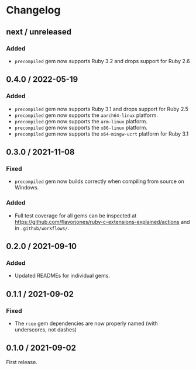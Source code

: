 # Changelog

## next / unreleased

### Added

- `precompiled` gem now supports Ruby 3.2 and drops support for Ruby 2.6


## 0.4.0 / 2022-05-19

### Added

- `precompiled` gem now supports Ruby 3.1 and drops support for Ruby 2.5
- `precompiled` gem now supports the `aarch64-linux` platform.
- `precompiled` gem now supports the `arm-linux` platform.
- `precompiled` gem now supports the `x86-linux` platform.
- `precompiled` gem now supports the `x64-mingw-ucrt` platform for Ruby 3.1


## 0.3.0 / 2021-11-08

### Fixed

- `precompiled` gem now builds correctly when compiling from source on Windows.


### Added

- Full test coverage for all gems can be inspected at https://github.com/flavorjones/ruby-c-extensions-explained/actions and in `.github/workflows/`.


## 0.2.0 / 2021-09-10

### Added

- Updated READMEs for individual gems.


## 0.1.1 / 2021-09-02

### Fixed

- The `rcee` gem dependencies are now properly named (with underscores, not dashes)


## 0.1.0 / 2021-09-02

First release.

